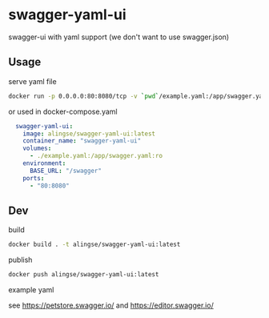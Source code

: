 # swagger-yaml-ui

swagger-ui with yaml support (we don't want to use swagger.json)


## Usage

serve yaml file

```bash
docker run -p 0.0.0.0:80:8080/tcp -v `pwd`/example.yaml:/app/swagger.yaml alingse/swagger-yaml-ui:latest
```


or used in docker-compose.yaml


```yaml
  swagger-yaml-ui:
    image: alingse/swagger-yaml-ui:latest
    container_name: "swagger-yaml-ui"
    volumes:
      - ./example.yaml:/app/swagger.yaml:ro
    environment:
      BASE_URL: "/swagger"
    ports:
      - "80:8080"
```

## Dev


build

```bash
docker build . -t alingse/swagger-yaml-ui:latest
```

publish

```bash
docker push alingse/swagger-yaml-ui:latest
```

example yaml

see https://petstore.swagger.io/ and https://editor.swagger.io/

